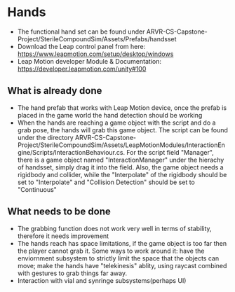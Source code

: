 # Hands
* The functional hand set can be found under ARVR-CS-Capstone-Project/SterileCompoundSim/Assets/Prefabs/handsset
* Download the Leap control panel from here: https://www.leapmotion.com/setup/desktop/windows
* Leap Motion developer Module & Documentation: https://developer.leapmotion.com/unity#100
## What is already done
* The hand prefab that works with Leap Motion device, once the prefab is placed in the game world the hand detection should be working
* When the hands are reaching a game object with the script and do a grab pose, the hands will grab this game object. 
The script can be found under the directory ARVR-CS-Capstone-Project/SterileCompoundSim/Assets/LeapMotionModules/InteractionEngine/Scripts/InteractionBehaviour.cs.
 For the script field "Manager", there is a game object named "InteractionManager" under the hierachy of handsset, simply drag it into the field.
 Also, the game object needs a rigidbody and collider, while the "Interpolate" of the rigidbody should be set to "Interpolate" and "Collision Detection" should be
  set to "Continuous"
## What needs to be done
* The grabbing function does not work very well in terms of stability, therefore it needs improvement
* The hands reach has space limitations, if the game object is too far then the player cannot grab it. Some ways to work around it: have the enviornment
subsystem to strictly limit the space that the objects can move; make the hands have "telekinesis" ablity, using raycast combined with gestures to grab things 
far away. 
* Interaction with vial and synringe subsystems(perhaps UI)
